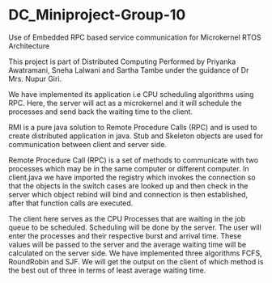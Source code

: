 # DC_Miniproject-Group-10

Use of Embedded RPC based service communication for Microkernel RTOS Architecture

This project is part of Distributed Computing Performed by Priyanka Awatramani, Sneha Lalwani and Sartha Tambe under the guidance of Dr Mrs. Nupur Giri.

We have implemented its application i.e CPU scheduling algorithms using RPC. Here, the server will act as a microkernel and it will schedule the processes and send back the waiting time to the client. 

RMI is a pure java solution to Remote Procedure Calls (RPC) and is used to create 
distributed application in java. Stub and Skeleton objects are used for communication 
between client and server side.

Remote Procedure Call (RPC) is a set of methods to communicate with two processes which may be in the same computer or different computer.
In client.java we have imported the registry which invokes the connection so that the objects in the switch cases are looked up and then check in the server which object rebind will bind and connection is then established, after that function calls are executed.


The client here serves as the CPU Processes that are waiting in the job queue to be scheduled. Scheduling will be done by the server. The user will enter the processes and their respective burst and arrival time. These values will be passed to the server and the average waiting time will be calculated on the server side. We have implemented three algorithms FCFS, RoundRobin and SJF. We will get the output on the client of which method is the best out of three in terms of least average waiting time.
